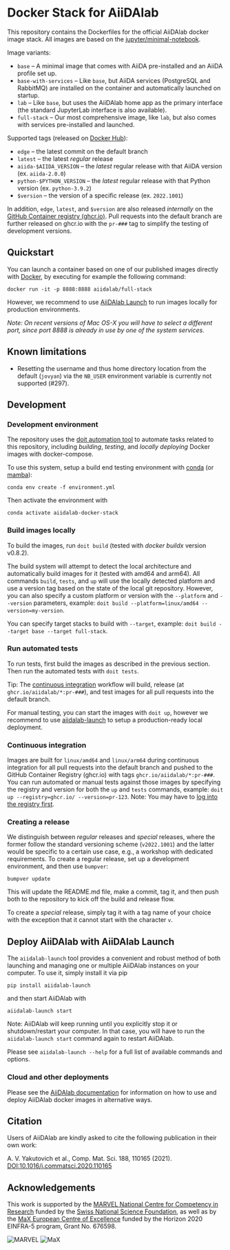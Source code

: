 # Docker Stack for AiiDAlab

This repository contains the Dockerfiles for the official AiiDAlab docker image stack.
All images are based on the [jupyter/minimal-notebook](https://jupyter-docker-stacks.readthedocs.io/en/latest/using/selecting.html#jupyter-minimal-notebook).

Image variants:
- `base` – A minimal image that comes with AiiDA pre-installed and an AiiDA profile set up.
- `base-with-services` – Like `base`, but AiiDA services (PostgreSQL and RabbitMQ) are installed on the container and automatically launched on startup.
- `lab` – Like `base`, but uses the AiiDAlab home app as the primary interface (the standard JupyterLab interface is also available).
- `full-stack` – Our most comprehensive image, like `lab`, but also comes with services pre-installed and launched.

Supported tags (released on [Docker Hub](https://hub.docker.com/r/aiidalab)):

- `edge` – the latest commit on the default branch
- `latest` – the latest _regular_ release
- `aiida-$AIIDA_VERSION` – the _latest_ regular release with that AiiDA version (ex. `aiida-2.0.0`)
- `python-$PYTHON_VERSION` – the _latest_ regular release with that Python version (ex. `python-3.9.2`)
- `$version` – the version of a specific release (ex. `2022.1001`)

In addition, `edge`, `latest`, and `$version` are also released _internally_ on the [GitHub Container registry (ghcr.io)](https://github.com/orgs/aiidalab/packages?ecosystem=container).
Pull requests into the default branch are further released on ghcr.io with the `pr-###` tag to simplify the testing of development versions.

## Quickstart

You can launch a container based on one of our published images directly with [Docker](https://docs.docker.com/get-docker/), by executing for example the following command:

```console
docker run -it -p 8888:8888 aiidalab/full-stack
```
However, we recommend to use [AiiDAlab Launch](#deploy-aiidalab-with-aiidalab-launch) to run images locally for production environments.

_Note: On recent versions of Mac OS-X you will have to select a different port, since port 8888 is already in use by one of the system services._

## Known limitations

- Resetting the username and thus home directory location from the default (`jovyan`) via the `NB_USER` environment variable is currently not supported (#297).

## Development

### Development environment

The repository uses the [doit automation tool](https://pydoit.org/) to automate tasks related to this repository, including _building_, _testing_, and _locally deploying_ Docker images with docker-compose.

To use this system, setup a build end testing environment with [conda](https://docs.conda.io/en/latest/miniconda.html) (or [mamba](https://mamba.readthedocs.io/en/latest/installation.html)):

```console
conda env create -f environment.yml
```

Then activate the environment with
```console
conda activate aiidalab-docker-stack
```

### Build images locally

To build the images, run `doit build` (tested with *docker buildx* version v0.8.2).

The build system will attempt to detect the local architecture and automatically build images for it (tested with amd64 and arm64).
All commands `build`, `tests`, and `up` will use the locally detected platform and use a version tag based on the state of the local git repository.
However, you can also specify a custom platform or version with the `--platform` and `--version` parameters, example: `doit build --platform=linux/amd64 --version=my-version`.

You can specify target stacks to build with `--target`, example: `doit build --target base --target full-stack`.

### Run automated tests

To run tests, first build the images as described in the previous section.
Then run the automated tests with `doit tests`.

Tip: The [continuous integration](#continuous-integration) workflow will build, release (at `ghcr.io/aiidalab/*:pr-###`), and test images for all pull requests into the default branch.

For manual testing, you can start the images with `doit up`, however we recommend to use [aiidalab-launch](#deploy-aiidalab-with-aiidalab-launch) to setup a production-ready local deployment.

### Continuous integration

Images are built for `linux/amd64` and `linux/arm64` during continuous integration for all pull requests into the default branch and pushed to the GitHub Container Registry (ghcr.io) with tags `ghcr.io/aiidalab/*:pr-###`.
You can run automated or manual tests against those images by specifying the registry and version for both the `up` and `tests` commands, example: `doit up --registry=ghcr.io/ --version=pr-123`.
Note: You may have to [log into the registry first](https://docs.github.com/en/packages/working-with-a-github-packages-registry/working-with-the-container-registry#authenticating-to-the-container-registry).

### Creating a release

We distinguish between _regular_ releases and _special_ releases, where the former follow the standard versioning scheme (`v2022.1001`) and the latter would be specific to a certain use case, e.g., a workshop with dedicated requirements.
To create a regular release, set up a development environment, and then use `bumpver`:
```console
bumpver update
```
This will update the README.md file, make a commit, tag it, and then push both to the repository to kick off the build and release flow.

To create a _special_ release, simply tag it with a tag name of your choice with the exception that it cannot start with the character `v`.

## Deploy AiiDAlab with AiiDAlab Launch

The `aiidalab-launch` tool provides a convenient and robust method of both launching and managing one or multiple AiiDAlab instances on your computer.
To use it, simply install it via pip
```console
pip install aiidalab-launch
```
and then start AiiDAlab with
```console
aiidalab-launch start
```
Note: AiiDAlab will keep running until you explicitly stop it or shutdown/restart your computer.
In that case, you will have to run the `aiidalab-launch start` command again to restart AiiDAlab.

Please see `aiidalab-launch --help` for a full list of available commands and options.

### Cloud and other deployments

Please see the [AiiDAlab documentation](https://aiidalab.readthedocs.io/) for information on how to use and deploy AiiDAlab docker images in alternative ways.

## Citation

Users of AiiDAlab are kindly asked to cite the following publication in their own work:

A. V. Yakutovich et al., Comp. Mat. Sci. 188, 110165 (2021).
[DOI:10.1016/j.commatsci.2020.110165](https://doi.org/10.1016/j.commatsci.2020.110165)

## Acknowledgements

This work is supported by the [MARVEL National Centre for Competency in Research](<http://nccr-marvel.ch>)
funded by the [Swiss National Science Foundation](<http://www.snf.ch/en>), as well as by the [MaX
European Centre of Excellence](<http://www.max-centre.eu/>) funded by the Horizon 2020 EINFRA-5 program,
Grant No. 676598.

![MARVEL](miscellaneous/logos/MARVEL.png)
![MaX](miscellaneous/logos/MaX.png)

